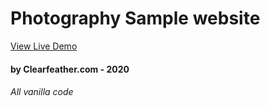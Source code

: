 # Photography Sample website 
[View Live Demo](https://clearfeather.github.io/LivingEarthPhotography/)

#### by Clearfeather.com - 2020
###### All vanilla code
